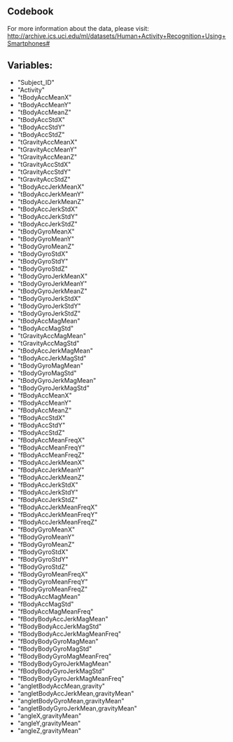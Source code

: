 ## Codebook
For more information about the data, please visit: http://archive.ics.uci.edu/ml/datasets/Human+Activity+Recognition+Using+Smartphones#

## Variables:

* "Subject_ID"
* "Activity"
* "tBodyAccMeanX"
* "tBodyAccMeanY"
* "tBodyAccMeanZ"
* "tBodyAccStdX"
* "tBodyAccStdY"
* "tBodyAccStdZ"
* "tGravityAccMeanX"
* "tGravityAccMeanY"
* "tGravityAccMeanZ"
* "tGravityAccStdX"
* "tGravityAccStdY"
* "tGravityAccStdZ"
* "tBodyAccJerkMeanX"
* "tBodyAccJerkMeanY"
* "tBodyAccJerkMeanZ"
* "tBodyAccJerkStdX"
* "tBodyAccJerkStdY"
* "tBodyAccJerkStdZ"
* "tBodyGyroMeanX"
* "tBodyGyroMeanY"
* "tBodyGyroMeanZ"
* "tBodyGyroStdX"
* "tBodyGyroStdY"
* "tBodyGyroStdZ"
* "tBodyGyroJerkMeanX"
* "tBodyGyroJerkMeanY"
* "tBodyGyroJerkMeanZ"
* "tBodyGyroJerkStdX"
* "tBodyGyroJerkStdY"
* "tBodyGyroJerkStdZ"
* "tBodyAccMagMean"
* "tBodyAccMagStd"
* "tGravityAccMagMean"
* "tGravityAccMagStd"
* "tBodyAccJerkMagMean"
* "tBodyAccJerkMagStd"
* "tBodyGyroMagMean"
* "tBodyGyroMagStd"
* "tBodyGyroJerkMagMean"
* "tBodyGyroJerkMagStd"
* "fBodyAccMeanX"
* "fBodyAccMeanY"
* "fBodyAccMeanZ"
* "fBodyAccStdX"
* "fBodyAccStdY"
* "fBodyAccStdZ"
* "fBodyAccMeanFreqX"
* "fBodyAccMeanFreqY"
* "fBodyAccMeanFreqZ"
* "fBodyAccJerkMeanX"
* "fBodyAccJerkMeanY"
* "fBodyAccJerkMeanZ"
* "fBodyAccJerkStdX"
* "fBodyAccJerkStdY"
* "fBodyAccJerkStdZ"
* "fBodyAccJerkMeanFreqX"
* "fBodyAccJerkMeanFreqY"
* "fBodyAccJerkMeanFreqZ"
* "fBodyGyroMeanX"
* "fBodyGyroMeanY"
* "fBodyGyroMeanZ"
* "fBodyGyroStdX"
* "fBodyGyroStdY"
* "fBodyGyroStdZ"
* "fBodyGyroMeanFreqX"
* "fBodyGyroMeanFreqY"
* "fBodyGyroMeanFreqZ"
* "fBodyAccMagMean"
* "fBodyAccMagStd"
* "fBodyAccMagMeanFreq"
* "fBodyBodyAccJerkMagMean"
* "fBodyBodyAccJerkMagStd"
* "fBodyBodyAccJerkMagMeanFreq"
* "fBodyBodyGyroMagMean"
* "fBodyBodyGyroMagStd"
* "fBodyBodyGyroMagMeanFreq"
* "fBodyBodyGyroJerkMagMean"
* "fBodyBodyGyroJerkMagStd"
* "fBodyBodyGyroJerkMagMeanFreq"
* "angletBodyAccMean,gravity"
* "angletBodyAccJerkMean,gravityMean"
* "angletBodyGyroMean,gravityMean"
* "angletBodyGyroJerkMean,gravityMean"
* "angleX,gravityMean"
* "angleY,gravityMean"
* "angleZ,gravityMean"
